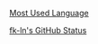 [Most Used Language](https://github-readme-stats.vercel.app/api/top-langs/?username=fk-ln)

[fk-ln's GitHub Status](https://github-readme-stats.vercel.app/api?username=fk-ln&show_icons=true)
